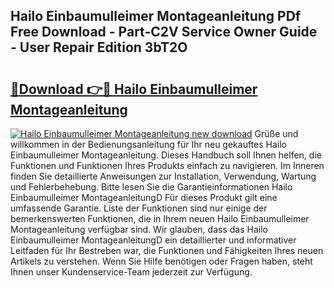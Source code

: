 ## Hailo Einbaumulleimer Montageanleitung PDf Free Download - Part-C2V Service Owner Guide - User Repair Edition 3bT2O

# <h2><a href="http://df7hux.blite.top/?on=Hailo+Einbaumulleimer+Montageanleitung">🔗Download 👉🔴 Hailo Einbaumulleimer Montageanleitung</a></h2>

[![Hailo Einbaumulleimer Montageanleitung new download](https://i.imgur.com/lujVjoI.png)](http://df7hux.blite.top/?on=Hailo+Einbaumulleimer+Montageanleitung)
Grüße und willkommen in der Bedienungsanleitung für Ihr neu gekauftes Hailo Einbaumulleimer Montageanleitung. Dieses Handbuch soll Ihnen helfen, die Funktionen und Funktionen Ihres Produkts einfach zu navigieren. Im Inneren finden Sie detaillierte Anweisungen zur Installation, Verwendung, Wartung und Fehlerbehebung. Bitte lesen Sie die Garantieinformationen Hailo Einbaumulleimer MontageanleitungD Für dieses Produkt gilt eine umfassende Garantie. Liste der Funktionen sind nur einige der bemerkenswerten Funktionen, die in Ihrem neuen Hailo Einbaumulleimer Montageanleitung verfügbar sind. Wir glauben, dass das Hailo Einbaumulleimer MontageanleitungD ein detaillierter und informativer Leitfaden für Ihr Bestreben war, die Funktionen und Fähigkeiten Ihres neuen Artikels zu verstehen. Wenn Sie Hilfe benötigen oder Fragen haben, steht Ihnen unser Kundenservice-Team jederzeit zur Verfügung.

